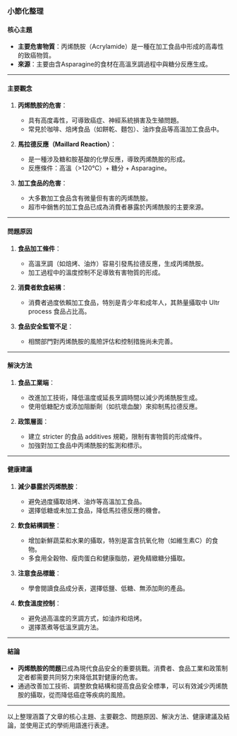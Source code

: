 ### 小節化整理

#### 核心主題
- **主要危害物質**：丙烯酰胺（Acrylamide）是一種在加工食品中形成的高毒性的致癌物質。
- **來源**：主要由含Asparagine的食材在高溫烹調過程中與糖分反應生成。

---

#### 主要觀念
1. **丙烯酰胺的危害**：
   - 具有高度毒性，可導致癌症、神經系統損害及生殖問題。
   - 常見於咖啡、焙烤食品（如餅乾、麵包）、油炸食品等高溫加工食品中。

2. **馬拉德反應（Maillard Reaction）**：
   - 是一種涉及糖和胺基酸的化學反應，導致丙烯酰胺的形成。
   - 反應條件：高溫（>120°C）+ 糖分 + Asparagine。

3. **加工食品的危害**：
   - 大多數加工食品含有微量但有害的丙烯酰胺。
   - 超市中銷售的加工食品已成為消費者暴露於丙烯酰胺的主要來源。

---

#### 問題原因
1. **食品加工條件**：
   - 高溫烹調（如焙烤、油炸）容易引發馬拉德反應，生成丙烯酰胺。
   - 加工過程中的溫度控制不足導致有害物質的形成。

2. **消費者飲食結構**：
   - 消費者過度依賴加工食品，特別是青少年和成年人，其熱量攝取中 Ultr process 食品占比高。

3. **食品安全監管不足**：
   - 相關部門對丙烯酰胺的風險評估和控制措施尚未完善。

---

#### 解決方法
1. **食品工業端**：
   - 改進加工技術，降低溫度或延長烹調時間以減少丙烯酰胺生成。
   - 使用低糖配方或添加阻斷劑（如抗壞血酸）來抑制馬拉德反應。

2. **政策層面**：
   - 建立 stricter 的食品 additives 規範，限制有害物質的形成條件。
   - 加強對加工食品中丙烯酰胺的監測和標示。

---

#### 健康建議
1. **減少暴露於丙烯酰胺**：
   - 避免過度攝取焙烤、油炸等高溫加工食品。
   - 選擇低糖或未加工食品，降低馬拉德反應的機會。

2. **飲食結構調整**：
   - 增加新鮮蔬菜和水果的攝取，特別是富含抗氧化物（如維生素C）的食物。
   - 多食用全穀物、瘦肉蛋白和健康脂肪，避免精緻糖分攝取。

3. **注意食品標籤**：
   - 學會閱讀食品成分表，選擇低鹽、低糖、無添加劑的產品。

4. **飲食溫度控制**：
   - 避免過高溫度的烹調方式，如油炸和焙烤。
   - 選擇蒸煮等低溫烹調方法。

---

#### 結論
- **丙烯酰胺的問題**已成為現代食品安全的重要挑戰。消費者、食品工業和政策制定者都需要共同努力來降低其對健康的危害。
- 通過改善加工技術、調整飲食結構和提高食品安全標準，可以有效減少丙烯酰胺的攝取，從而降低癌症等疾病的風險。

--- 

以上整理涵蓋了文章的核心主題、主要觀念、問題原因、解決方法、健康建議及結論，並使用正式的學術用語進行表達。